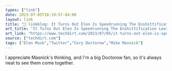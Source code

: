 ```yaml
---
types: ["link"]
date: 2023-07-05T16:19:57-04:00
layout: link
title: "🔗 linkblog: It Turns Out Elon Is Speedrunning The Enshittification Learning Curve, Not The Content Moderation One | Techdirt'"
art_title: "It Turns Out Elon Is Speedrunning The Enshittification Learning Curve, Not The Content Moderation One | Techdirt"
art_link: "https://www.techdirt.com/2023/07/05/it-turns-out-elon-is-speedrunning-the-enshittification-learning-curve-not-the-content-moderation-one/"
source: ["techdirt.com"]
tags: ["Elon Musk","Twitter","Cory Doctorow","Mike Masnick"]
---
```

I appreciate Masnick's thinking, and I'm a big Doctorow fan, so it's always neat to see them come together.  
 
